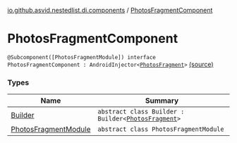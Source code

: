 [io.github.asvid.nestedlist.di.components](../index.md) / [PhotosFragmentComponent](./index.md)

# PhotosFragmentComponent

`@Subcomponent([PhotosFragmentModule]) interface PhotosFragmentComponent : AndroidInjector<`[`PhotosFragment`](../../io.github.asvid.nestedlist.ui.photoslist/-photos-fragment/index.md)`>` [(source)](https://github.com/asvid/NestedList/tree/master/app/src/main/java/io/github/asvid/nestedlist/di/components/FragmentComponents.kt#L9)

### Types

| Name | Summary |
|---|---|
| [Builder](-builder/index.md) | `abstract class Builder : Builder<`[`PhotosFragment`](../../io.github.asvid.nestedlist.ui.photoslist/-photos-fragment/index.md)`>` |
| [PhotosFragmentModule](-photos-fragment-module/index.md) | `abstract class PhotosFragmentModule` |
